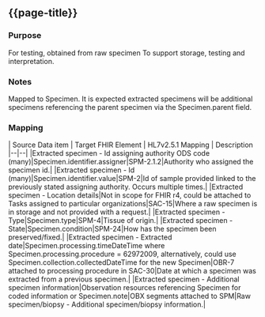 ## {{page-title}}

### Purpose
For testing, obtained from raw specimen
To support storage, testing and interpretation.

### Notes
Mapped to Specimen.
It is expected extracted specimens will be additional specimens referencing the parent specimen via the Specimen.parent field.

### Mapping
| Source Data item | Target FHIR Element | HL7v2.5.1 Mapping | Description 
|--|--|
|Extracted specimen - Id assigning authority ODS code (many)|Specimen.identifier.assigner|SPM-2.1.2|Authority who assigned the specimen id.|
|Extracted specimen - Id (many)|Specimen.identifier.value|SPM-2|Id of sample provided linked to the previously stated assigning authority. Occurs multiple times.|
|Extracted specimen - Location details|Not in scope for FHIR r4, could be attached to Tasks assigned to particular organizations|SAC-15|Where a raw specimen is in storage and not provided with a request.|
|Extracted specimen - Type|Specimen.type|SPM-4|Tissue of origin.|
|Extracted specimen - State|Specimen.condition|SPM-24|How has the specimen been preserved/fixed.|
|Extracted specimen - Extracted date|Specimen.processing.timeDateTime where Specimen.processing.procedure = 62972009, alternatively, could use Specimen.collection.collectedDateTime for the new Specimen|OBR-7 attached to processing procedure in SAC-30|Date at which a specimen was extracted from a previous specimen.|
|Extracted specimen - Additional specimen information|Observation resources referencing Specimen for coded information or Specimen.note|OBX segments attached to SPM|Raw specimen/biopsy - Additional specimen/biopsy information.|
